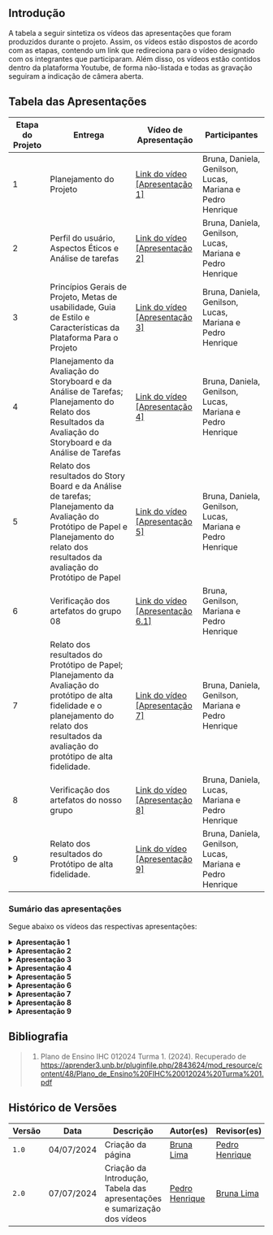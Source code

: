 ## Introdução
A tabela a seguir sintetiza os vídeos das apresentações que foram produzidos durante o projeto. Assim, os vídeos estão dispostos de acordo com as etapas, contendo um link que redireciona para o vídeo designado com os integrantes que participaram. Além disso, os vídeos estão contidos dentro da plataforma Youtube, de forma não-listada e todas as gravação seguiram a indicação de câmera aberta. 


## Tabela das Apresentações

| Etapa do Projeto| Entrega      | Vídeo de Apresentação                               | Participantes               |
|-----------------|-----------------------|-----------------------------------------------------|-----------------------------|
| 1 | Planejamento do Projeto | [Link do vídeo [Apresentação 1]](https://youtu.be/Phbg8mNid14) | Bruna, Daniela, Genilson, Lucas, Mariana e Pedro Henrique |
| 2 | Perfil do usuário, Aspectos Éticos e Análise de tarefas | [Link do vídeo [Apresentação 2]](https://youtu.be/ydc852MorRA?si=yo_6lBON-4CK-NU9) | Bruna, Daniela, Genilson, Lucas, Mariana e Pedro Henrique |
| 3 | Princípios Gerais de Projeto, Metas de usabilidade, Guia de Estilo e Características da Plataforma Para o Projeto | [Link do vídeo [Apresentação 3]](https://youtu.be/_qyG7jWY8R8?si=7wP_aJNz5i9K_DBN) | Bruna, Daniela, Genilson, Lucas, Mariana e Pedro Henrique |
| 4 | Planejamento da Avaliação do Storyboard e da Análise de Tarefas; Planejamento do Relato dos Resultados da Avaliação do Storyboard e da Análise de Tarefas | [Link do vídeo [Apresentação 4]](https://www.youtube.com/watch?v=6gHoNtq_khM) | Bruna, Daniela, Genilson, Lucas, Mariana e Pedro Henrique  |
| 5 | Relato dos resultados do Story Board e da Análise de tarefas; Planejamento da Avaliação do Protótipo de Papel e Planejamento do relato dos resultados da avaliação do Protótipo de Papel | [Link do vídeo [Apresentação 5]](https://youtu.be/X0So5vNJWps?si=SDABHfZHsn_6PpJO) | Bruna, Daniela, Genilson, Lucas, Mariana e Pedro Henrique |
| 6 | Verificação dos artefatos do grupo 08| [Link do vídeo [Apresentação 6.1]](https://www.youtube.com/watch?v=QxFZtbuAVRs) | Bruna, Genilson, Mariana e Pedro Henrique |
| 7 | Relato dos resultados do Protótipo de Papel; Planejamento da Avaliação do protótipo de alta fidelidade e o planejamento do relato dos resultados da avaliação do protótipo de alta fidelidade. | [Link do vídeo [Apresentação 7]](https://youtu.be/n8GcaS20aGo) | Bruna, Daniela, Genilson, Mariana e Pedro Henrique |
| 8 | Verificação dos artefatos do nosso grupo | [Link do vídeo [Apresentação 8]](https://youtu.be/jYDBm0_AUHY) | Bruna, Daniela, Lucas, Mariana e Pedro Henrique |
| 9 | Relato dos resultados do Protótipo de alta fidelidade. | [Link do vídeo [Apresentação 9]](https://youtu.be/zfyqrfHSqg8?si=TxVVmjthLy69mvoI) | Bruna, Daniela, Genilson, Lucas, Mariana e Pedro Henrique |

### Sumário das apresentações

Segue abaixo os vídeos das respectivas apresentações:

<details>

<summary><b> Apresentação 1 </b></summary>

**Vídeo 1: Apresentação 1**

<iframe width="1000vw" height="400vh" src="https://www.youtube.com/embed/Phbg8mNid14?si=8GXY_Bha07orwlM-" title="YouTube video player" frameborder="0" allow="accelerometer; autoplay; clipboard-write; encrypted-media; gyroscope; picture-in-picture" allowfullscreen></iframe>

<p>Vídeo 1: apresentação 1</p>
Fonte: autores.

</details>

<details>

<summary><b> Apresentação 2 </b></summary>

**Vídeo 2: Apresentação 2**

<iframe width="1000vw" height="400vh" src="https://www.youtube.com/embed/ydc852MorRA?si=ssoAZEJ4-qq5B-5P" title="YouTube video player" frameborder="0" allow="accelerometer; autoplay; clipboard-write; encrypted-media; gyroscope; picture-in-picture" allowfullscreen></iframe>

<p>Vídeo 2: apresentação 2</p>
Fonte: autores.

</details>

<details>

<summary><b> Apresentação 3 </b></summary>

**Vídeo 3: Apresentação 3**

<iframe width="1000vw" height="400vh" src="https://www.youtube.com/embed/_qyG7jWY8R8?si=wuSWEetBLz7uOJl8" title="YouTube video player" frameborder="0" allow="accelerometer; autoplay; clipboard-write; encrypted-media; gyroscope; picture-in-picture" allowfullscreen></iframe>

<p>Vídeo 3: apresentação 3</p>
Fonte: autores.

</details>

<details>

<summary><b> Apresentação 4 </b></summary>

**Vídeo 4: Apresentação 4**

<iframe width="1000vw" height="400vh" src="https://www.youtube.com/embed/6gHoNtq_khM?si=hPVUF6pvYuwn2Z9k" title="YouTube video player" frameborder="0" allow="accelerometer; autoplay; clipboard-write; encrypted-media; gyroscope; picture-in-picture; web-share" referrerpolicy="strict-origin-when-cross-origin" allowfullscreen></iframe>

<p>Vídeo 4: apresentação 4</p>
Fonte: autores.

</details>

<details>

<summary><b> Apresentação 5 </b></summary>

**Vídeo 5: Apresentação 5**

<iframe width="1000vw" height="400vh" src="https://www.youtube.com/embed/X0So5vNJWps?si=QOIJ1g6FcxPg5TBA" 
title="YouTube video player" frameborder="0" allow="accelerometer; autoplay; clipboard-write; encrypted-media; gyroscope; picture-in-picture; web-share" referrerpolicy="strict-origin-when-cross-origin" allowfullscreen></iframe>

<p>Vídeo 5: apresentação 5</p>
Fonte: autores.

</details>

<details>

<summary><b> Apresentação 6 </b></summary>

**Vídeo 6: Apresentação 6**

<iframe width="882" height="496" src="https://www.youtube.com/embed/QxFZtbuAVRs" title="Apresentação 6.1 - Verificação (CBMERJ)" frameborder="0" allow="accelerometer; autoplay; clipboard-write; encrypted-media; gyroscope; picture-in-picture; web-share" referrerpolicy="strict-origin-when-cross-origin" allowfullscreen></iframe>

<p>Vídeo 6: apresentação 6</p>
Fonte: autores.

</details>

<details>

<summary><b> Apresentação 7 </b></summary>

**Vídeo 7: Apresentação 7**

<iframe width="882" height="496" src="https://www.youtube.com/embed/n8GcaS20aGo?si=gY5wOH2d6bcxBhwC" title="Apresentação 6.1 - Verificação (CBMERJ)" frameborder="0" allow="accelerometer; autoplay; clipboard-write; encrypted-media; gyroscope; picture-in-picture; web-share" referrerpolicy="strict-origin-when-cross-origin" allowfullscreen></iframe>

<p>Vídeo 7: apresentação 7</p>
Fonte: autores.

</details>

<details>

<summary><b> Apresentação 8 </b></summary>

**Vídeo 8: Apresentação 8**

<iframe width="560" height="315" src="https://www.youtube.com/embed/jYDBm0_AUHY?si=J9VXWCFwe-MEsDHr" title="YouTube video player" frameborder="0" allow="accelerometer; autoplay; clipboard-write; encrypted-media; gyroscope; picture-in-picture; web-share" referrerpolicy="strict-origin-when-cross-origin" allowfullscreen></iframe>

<p>Vídeo 8: apresentação 8</p>
Fonte: autores.

</details>

<details>

<summary><b> Apresentação 9 </b></summary>

**Vídeo 9: Apresentação 9**

<iframe width="560" height="315" src="https://www.youtube.com/embed/zfyqrfHSqg8?si=TxVVmjthLy69mvoI" title="YouTube video player" frameborder="0" allow="accelerometer; autoplay; clipboard-write; encrypted-media; gyroscope; picture-in-picture; web-share" referrerpolicy="strict-origin-when-cross-origin" allowfullscreen></iframe>

<p>Vídeo 9: apresentação 9</p>
Fonte: autores.

</details>

## Bibliografia
> 1. Plano de Ensino IHC 012024 Turma 1. (2024). Recuperado de https://aprender3.unb.br/pluginfile.php/2843624/mod_resource/content/48/Plano_de_Ensino%20FIHC%20012024%20Turma%201.pdf

## Histórico de Versões

| Versão  | Data       | Descrição                 | Autor(es)                                | Revisor(es)                                    |
| ------- | :--------: | ------------------------- | ---------------------------------------- | ---------------------------------------------- |
| `1.0`   | 04/07/2024 | Criação da página         | [Bruna Lima](https://github.com/libruna) | [Pedro Henrique](https://github.com/PedroHhenriq)|
| `2.0`   | 07/07/2024 | Criação da Introdução, Tabela das apresentações e sumarização dos vídeos         | [Pedro Henrique](https://github.com/PedroHhenriq) | [Bruna Lima](https://github.com/libruna)|